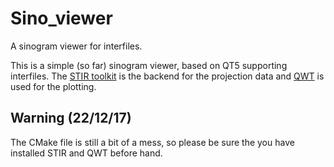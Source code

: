 # Sino_viewer
A sinogram viewer for interfiles. 

This is a simple (so far) sinogram viewer, based on QT5 supporting interfiles. The [STIR toolkit](https://github.com/UCL/STIR) 
is the backend for the projection data and [QWT](http://qwt.sourceforge.net/) is used for the plotting. 

## Warning (22/12/17) 
The CMake file is still a bit of a mess, so please be sure the you have installed STIR and QWT before hand. 
